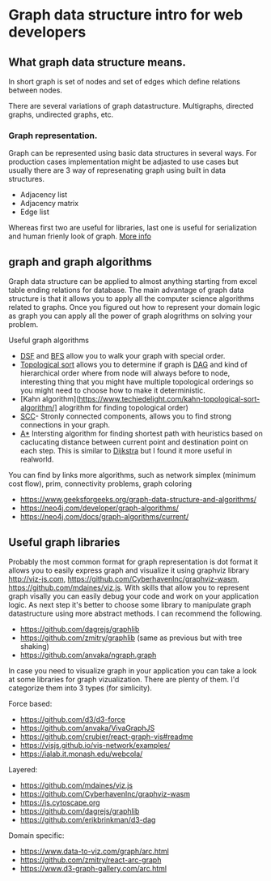 # Graph data structure intro for web developers

## What graph data structure means.

In short graph is set of nodes and set of edges which define relations between nodes.

There are several variations of graph datastructure. Multigraphs, directed graphs, undirected graphs, etc. 

### Graph representation.
Graph can be represented using basic data structures in several ways. For production cases implementation might be adjasted to use cases but usually there are 3 way of represenating graph using built in data structures. 
 - Adjacency list
 - Adjacency matrix
 - Edge list 

Whereas first two are useful for libraries, last one is useful for serialization and human frienly look of graph.
[More info](https://www.geeksforgeeks.org/graph-and-its-representations/)


## graph and graph algorithms

Graph data structure can be applied to almost anything starting from excel table ending relations for database. 
The main advantage of graph data structure is that it allows you to apply all the computer science algorithms related to graphs. Once you figured out how to represent your domain logic as graph you can apply all the power of graph alogrithms on solving your problem. 

Useful graph algorithms

- [DSF](https://en.wikipedia.org/wiki/Depth-first_search) and [BFS](https://en.wikipedia.org/wiki/Breadth-first_search) allow you to walk your graph with special order.
- [Topological sort](https://en.wikipedia.org/wiki/Topological_sorting) allows you to determine if graph is [DAG](https://en.wikipedia.org/wiki/Directed_acyclic_graph) and kind of hierarchical order where from node will always before to node, interesting thing that you might have multiple topological orderings so you might need to choose how to make it deterministic.
- [Kahn algorithm](https://www.techiedelight.com/kahn-topological-sort-algorithm/] alogrithm for finding topological order)
- [SCC](https://en.wikipedia.org/wiki/Tarjan%27s_strongly_connected_components_algorithm)- Stronly connected components, allows you to find strong connections in your graph.
- [A*](https://en.wikipedia.org/wiki/A*_search_algorithm) Intersting algorithm for finding shortest path with heuristics based on caclucating distance between current point and destination point on each step. This is similar to [Dijkstra](https://en.wikipedia.org/wiki/Dijkstra%27s_algorithm) but I found it more useful in realworld. 

You can find by links more algorithms, such as network simplex (minimum cost flow), prim, connectivity problems, graph coloring 

- https://www.geeksforgeeks.org/graph-data-structure-and-algorithms/ 
- https://neo4j.com/developer/graph-algorithms/
- https://neo4j.com/docs/graph-algorithms/current/

## Useful graph libraries

Probably the most common format for graph representation is dot format it allows you to easily express graph and visualize it using graphviz library http://viz-js.com, https://github.com/CyberhavenInc/graphviz-wasm, https://github.com/mdaines/viz.js. With skills that allow you to represent graph visally you can easily debug your code and work on your application logic. As next step it's better to choose some library to manipulate graph datastructure using more abstract methods. I can recommend the following.

- https://github.com/dagrejs/graphlib
- https://github.com/zmitry/graphlib (same as previous but with tree shaking)
- https://github.com/anvaka/ngraph.graph

In case you need to visualize graph in your application you can take a look at some libraries for graph vizualization. 
There are plenty of them. I'd categorize them into 3 types (for simlicity).

Force based: 
- https://github.com/d3/d3-force
- https://github.com/anvaka/VivaGraphJS
- https://github.com/crubier/react-graph-vis#readme
- https://visjs.github.io/vis-network/examples/ 
- https://ialab.it.monash.edu/webcola/

Layered:
- https://github.com/mdaines/viz.js
- https://github.com/CyberhavenInc/graphviz-wasm
- https://js.cytoscape.org
- https://github.com/dagrejs/graphlib
- https://github.com/erikbrinkman/d3-dag

Domain specific: 
- https://www.data-to-viz.com/graph/arc.html
- https://github.com/zmitry/react-arc-graph
- https://www.d3-graph-gallery.com/arc.html





